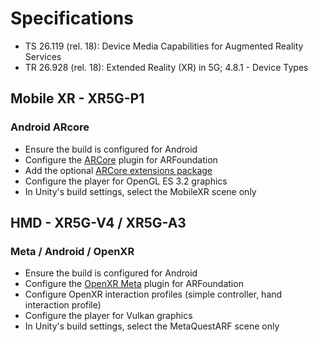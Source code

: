 # Specifications
- TS 26.119 (rel. 18): Device Media Capabilities for Augmented Reality Services
- TR 26.928 (rel. 18): Extended Reality (XR) in 5G; 4.8.1 - Device Types


## Mobile XR - XR5G-P1

### Android ARcore

- Ensure the build is configured for Android
- Configure the [ARCore](https://docs.unity3d.com/Packages/com.unity.xr.arcore@5.2/manual/index.html) plugin for ARFoundation
- Add the optional [ARCore extensions package](https://developers.google.com/ar/develop/unity-arf/getting-started-extensions?ar_foundations_version=6)
- Configure the player for OpenGL ES 3.2 graphics
- In Unity's build settings, select the MobileXR scene only

## HMD - XR5G-V4 / XR5G-A3

### Meta / Android / OpenXR

- Ensure the build is configured for Android
- Configure the [OpenXR Meta](https://docs.unity3d.com/Packages/com.unity.xr.meta-openxr@2.1/manual/index.html) plugin for ARFoundation
- Configure OpenXR interaction profiles (simple controller, hand interaction profile)
- Configure the player for Vulkan graphics
- In Unity's build settings, select the MetaQuestARF scene only
